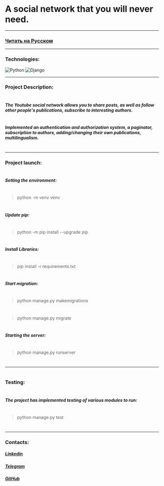 # A social network that you will never need.
---
### [Читать на Русском]()
---
### Technologies:
![Python](https://camo.githubusercontent.com/eb61c0a4e1607e8052a9feb827408d8315a08b148089601fbe8dc3b0a8a466ff/68747470733a2f2f696d672e736869656c64732e696f2f62616467652f2d507974686f6e2d3436343634363f7374796c653d666c61742d737175617265266c6f676f3d507974686f6e) ![Django](https://camo.githubusercontent.com/0e279168450c7ece79d2c958647a9e30a4babc216fd638a45d48c3910004e88d/68747470733a2f2f696d672e736869656c64732e696f2f62616467652f2d446a616e676f2d3436343634363f7374796c653d666c61742d737175617265266c6f676f3d446a616e676f)

---
### Project Description:
#
##### The Youtube social network allows you to share posts, as well as follow other people's publications, subscribe to interesting authors.
#
##### Implemented an authentication and authorization system, a paginator, subscription to authors, adding/changing their own publications, multilingualism.
#
---
### Project launch:
#
##### Setting the environment:
#
> python -m venv venv
#
##### Update pip:
#
> python -m pip install --upgrade pip
#
##### Install Libraries:
#
> pip install -r requirements.txt
#
##### Start migration:
#
> python manage.py makemigrations
#
> python manage.py migrate
#
##### Starting the server:
#
> python manage.py runserver
#
---
#
### Testing:
#
##### The project has implemented testing of various modules to run:
#
> python manage.py test
#
---
### Contacts:
##### [Linkedin](https://www.linkedin.com/in/anton-dev-py/)
##### [Telegram](https://t.me/MoskalevAD)
##### [GitHub](https://github.com/AntonDMoskalev)

